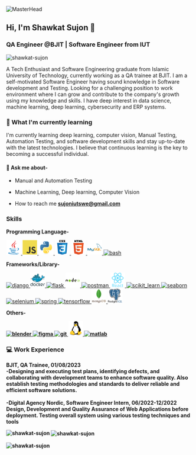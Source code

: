 ![MasterHead](https://media.licdn.com/dms/image/C561BAQG0LBKmHe5w-w/company-background_10000/0/1576627671230?e=1693098000&v=beta&t=cZGCvKJxOlF7IxYBFYUFHv5Axvb5k6vgSMq8Hxjle3I)
<h2 align="left">Hi, I'm Shawkat Sujon 👋</h2>
<h3 align="left">QA Engineer @BJIT | Software Engineer from IUT</h3>
<!-- <img align="right" alt="Coding" width="400" src="https://i0.wp.com/gamedev-resources.com/wp-content/uploads/2021/04/1-final.gif?fit=700%2C300&ssl=1"> -->

<p align="left"> <img src="https://komarev.com/ghpvc/?username=shawkat-sujon&label=Profile%20views&color=0e75b6&style=flat" alt="shawkat-sujon" /> </p>
<div>
A Tech Enthusiast and Software Engineering graduate from Islamic University of Technology, currently working as a QA trainee at BJIT. I am a self-motivated Software Engineer having sound knowledge in Software development and Testing. Looking for a challenging position to work environment where I can grow and contribute to the company's growth using my knowledge and skills. I have deep interest in data science, machine learning, deep learning, cybersecurity and ERP systems.
</div>
<div>
  <h3 align="left">🧠 What I'm currently learning</h3>
  <p align="left"> I'm currently learning deep learning, computer vision, Manual Testing, Automation Testing, and software development skills and stay up-to-date with the latest technologies. I believe that continuous learning is the key to becoming a successful individual. </p>
</div>
<div>
  <h4 align="left">💬 Ask me about-</h4>

- Manual and Automation Testing

- Machine Learning, Deep learning, Computer Vision

- How to reach me **sujoniutswe@gmail.com**
</div>


<div>
<h3 align="left">Skills</h3>
<b>Programming Language- </b>
<p align="left"><div><a href="https://www.java.com" target="_blank" rel="noreferrer"> <img src="https://raw.githubusercontent.com/devicons/devicon/master/icons/java/java-original.svg" alt="java" width="40" height="40"/> </a><a href="https://developer.mozilla.org/en-US/docs/Web/JavaScript" target="_blank" rel="noreferrer"> <img src="https://raw.githubusercontent.com/devicons/devicon/master/icons/javascript/javascript-original.svg" alt="javascript" width="40" height="40"/> </a><a href="https://www.python.org" target="_blank" rel="noreferrer"> <img src="https://raw.githubusercontent.com/devicons/devicon/master/icons/python/python-original.svg" alt="python" width="40" height="40"/> </a>  <a href="https://www.w3schools.com/css/" target="_blank" rel="noreferrer"> <img src="https://raw.githubusercontent.com/devicons/devicon/master/icons/css3/css3-original-wordmark.svg" alt="css3" width="40" height="40"/> </a> <a href="https://www.w3.org/html/" target="_blank" rel="noreferrer"> <img src="https://raw.githubusercontent.com/devicons/devicon/master/icons/html5/html5-original-wordmark.svg" alt="html5" width="40" height="40"/> </a>  <a href="https://www.mysql.com/" target="_blank" rel="noreferrer"> <img src="https://raw.githubusercontent.com/devicons/devicon/master/icons/mysql/mysql-original-wordmark.svg" alt="mysql" width="40" height="40"/> </a> <a href="https://www.gnu.org/software/bash/" target="_blank" rel="noreferrer"> <img src="https://www.vectorlogo.zone/logos/gnu_bash/gnu_bash-icon.svg" alt="bash" width="40" height="40"/> </a></div> </p>

<p align="left"><b>Frameworks/Library- </b> 
<div>
    <a href="https://www.djangoproject.com/" target="_blank" rel="noreferrer"> <img src="https://cdn.worldvectorlogo.com/logos/django.svg" alt="django" width="40" height="40"/> </a> <a href="https://www.docker.com/" target="_blank" rel="noreferrer"> <img src="https://raw.githubusercontent.com/devicons/devicon/master/icons/docker/docker-original-wordmark.svg" alt="docker" width="40" height="40"/> </a> <a href="https://flask.palletsprojects.com/" target="_blank" rel="noreferrer"> <img src="https://www.vectorlogo.zone/logos/pocoo_flask/pocoo_flask-icon.svg" alt="flask" width="40" height="40"/> </a> <a href="https://nodejs.org" target="_blank" rel="noreferrer"> <img src="https://raw.githubusercontent.com/devicons/devicon/master/icons/nodejs/nodejs-original-wordmark.svg" alt="nodejs" width="40" height="40"/> </a> <a href="https://postman.com" target="_blank" rel="noreferrer"> <img src="https://www.vectorlogo.zone/logos/getpostman/getpostman-icon.svg" alt="postman" width="40" height="40"/> </a> <a href="https://reactjs.org/" target="_blank" rel="noreferrer"> <img src="https://raw.githubusercontent.com/devicons/devicon/master/icons/react/react-original-wordmark.svg" alt="react" width="40" height="40"/> </a> <a href="https://scikit-learn.org/" target="_blank" rel="noreferrer"> <img src="https://upload.wikimedia.org/wikipedia/commons/0/05/Scikit_learn_logo_small.svg" alt="scikit_learn" width="40" height="40"/> </a> <a href="https://seaborn.pydata.org/" target="_blank" rel="noreferrer"> <img src="https://seaborn.pydata.org/_images/logo-mark-lightbg.svg" alt="seaborn" width="40" height="40"/> </a> <a href="https://www.selenium.dev" target="_blank" rel="noreferrer"> <img src="https://raw.githubusercontent.com/detain/svg-logos/780f25886640cef088af994181646db2f6b1a3f8/svg/selenium-logo.svg" alt="selenium" width="40" height="40"/> </a> <a href="https://spring.io/" target="_blank" rel="noreferrer"> <img src="https://www.vectorlogo.zone/logos/springio/springio-icon.svg" alt="spring" width="40" height="40"/> </a> <a href="https://www.tensorflow.org" target="_blank" rel="noreferrer"> <img src="https://www.vectorlogo.zone/logos/tensorflow/tensorflow-icon.svg" alt="tensorflow" width="40" height="40"/> </a> <a href="https://www.mongodb.com/" target="_blank" rel="noreferrer"> <img src="https://raw.githubusercontent.com/devicons/devicon/master/icons/mongodb/mongodb-original-wordmark.svg" alt="mongodb" width="40" height="40"/> </a> <a href="https://www.postgresql.org" target="_blank" rel="noreferrer"> <img src="https://raw.githubusercontent.com/devicons/devicon/master/icons/postgresql/postgresql-original-wordmark.svg" alt="postgresql" width="40" height="40"/> </a> 
</div>
</p>
<p align="left"><b>Others-
  <div><a href="https://www.blender.org/" target="_blank" rel="noreferrer"> <img src="https://download.blender.org/branding/community/blender_community_badge_white.svg" alt="blender" width="40" height="40"/> </a> <a href="https://www.figma.com/" target="_blank" rel="noreferrer"> <img src="https://www.vectorlogo.zone/logos/figma/figma-icon.svg" alt="figma" width="40" height="40"/> </a> <a href="https://git-scm.com/" target="_blank" rel="noreferrer"> <img src="https://www.vectorlogo.zone/logos/git-scm/git-scm-icon.svg" alt="git" width="40" height="40"/> </a> <a href="https://www.linux.org/" target="_blank" rel="noreferrer"> <img src="https://raw.githubusercontent.com/devicons/devicon/master/icons/linux/linux-original.svg" alt="linux" width="40" height="40"/> </a> <a href="https://www.mathworks.com/" target="_blank" rel="noreferrer"> <img src="https://upload.wikimedia.org/wikipedia/commons/2/21/Matlab_Logo.png" alt="matlab" width="40" height="40"/> </a></div> </p>
</div>
<h3>💻 Work Experience</h3>
<div> 
  BJIT, QA Trainee, 01/08/2023
  <br />
  -Designing and executing test plans, identifying defects, and collaborating with development teams to enhance software quality. Also       establish testing methodologies and standards to deliver reliable and efficient software solutions.
</div>
</br>
<div> 
  -Digital Agency Nordic, Software Engineer Intern, 06/2022-12/2022
  <br />
  Design, Development and Quality Assurance of Web Applications before deployment. Testing overall system using various testing             techniques and tools
</div>
    



<p><img align="left" src="https://github-readme-stats.vercel.app/api/top-langs?username=shawkat-sujon&show_icons=true&locale=en&layout=compact" alt="shawkat-sujon" /></p>

<p>&nbsp;<img align="center" src="https://github-readme-stats.vercel.app/api?username=shawkat-sujon&show_icons=true&locale=en" alt="shawkat-sujon" /></p>

<p><img align="center" src="https://github-readme-streak-stats.herokuapp.com/?user=shawkat-sujon&" alt="shawkat-sujon" /></p>
